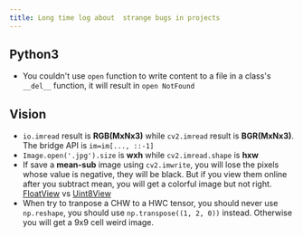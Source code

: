 ```yaml
---
title: Long time log about  strange bugs in projects
---
```



## Python3

- You couldn't use `open` function to write content to a file in a class's `__del__` function, it will result in `open NotFound`





## Vision

- `io.imread` result is **RGB(MxNx3)** while `cv2.imread` result is **BGR(MxNx3)**. The bridge API is `im=im[..., ::-1]`
- `Image.open('.jpg').size` is **wxh** while `cv2.imread.shape` is **hxw**
- If save a **mean-sub** image using `cv2.imwrite`, you will lose the pixels whose value is negative, they will be black. But if you view them online after you subtract mean, you will get a colorful image but not right. [FloatView](https://ws4.sinaimg.cn/large/006tNc79ly1fpsmbe3zjzj306b06bdfq.jpg) vs [Uint8View](https://ws2.sinaimg.cn/large/006tNc79gy1fpsmbrasalj306b06b74q.jpg)
- When try to tranpose a CHW to a HWC tensor, you should never use `np.reshape`, you should use `np.transpose((1, 2, 0))` instead. Otherwise you will get a 9x9 cell weird image.
